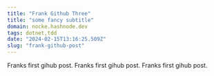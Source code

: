 ```yaml
---
title: "Frank Github Three"
title: "some fancy subtitle"
domain: nocke.hashnode.dev
tags: dotnet,tdd
date: "2024-02-15T13:16:25.509Z"
slug: "frank-github-post"
---
```


Franks first gihub post.
Franks first gihub post.
Franks first gihub post.

